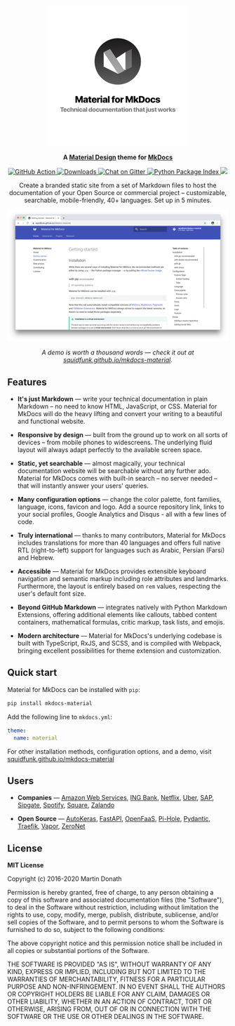<p align="center">
  <a href="https://squidfunk.github.io/mkdocs-material">
    <img src=".github/assets/logo.png" width="320" alt="Material for MkDocs">
  </a>
</p>

<p align="center">
  <strong>
    A 
    <a href="https://material.io/">Material Design</a> 
    theme for 
    <a href="https://www.mkdocs.org/">MkDocs</a>
  </strong>
</p>

<p align="center">
  <a href="https://github.com/squidfunk/mkdocs-material/actions">
    <img
      src="https://github.com/squidfunk/mkdocs-material/workflows/ci/badge.svg?branch=master"
      alt="GitHub Action"
    />
  </a>
  <a href="https://pypistats.org/packages/mkdocs-material">
    <img
      src="https://img.shields.io/pypi/dm/mkdocs-material.svg" 
      alt="Downloads"
    />
  </a>
  <a href="https://gitter.im/squidfunk/mkdocs-material">
    <img 
      src="https://badges.gitter.im/squidfunk/mkdocs-material.svg" 
      alt="Chat on Gitter"
    />
  </a>
  <a href="https://gitter.im/squidfunk/mkdocs-material">
    <img 
      src="https://img.shields.io/pypi/v/mkdocs-material.svg" 
      alt="Python Package Index"
    />
  </a>
  <a href="https://amzn.to/353WRpj">
    <img src="https://img.shields.io/static/v1?label=amazon&message=wish%20list&color=orange" />
  </a>
</p>

<p align="center">
  Create a branded static site from a set of Markdown files to host the
  documentation of your Open Source or commercial project – customizable,
  searchable, mobile-friendly, 40+ languages. Set up in 5 minutes.
</p>

<p align="center">
  <a href="https://squidfunk.github.io/mkdocs-material/getting-started/">
    <img src=".github/assets/screenshot.png" width=700 />
  </a>
</p>

<p align="center">
  <em>
    A demo is worth a thousand words — check it out at
    <a
      href="https://squidfunk.github.io/mkdocs-material/"
    >squidfunk.github.io/mkdocs-material</a>.
  </em>
</p>

## Features

* **It's just Markdown** — write your technical documentation in plain Markdown
  – no need to know HTML, JavaScript, or CSS. Material for MkDocs will do the
  heavy lifting and convert your writing to a beautiful and functional website.

* **Responsive by design** — built from the ground up to work on all sorts of 
  devices – from mobile phones to widescreens. The underlying fluid layout will 
  always adapt perfectly to the available screen space.

* **Static, yet searchable** — almost magically, your technical documentation 
  website will be searchable without any further ado. Material for MkDocs comes
  with built-in search – no server needed – that will instantly answer your
  users' queries.

* **Many configuration options** — change the color palette, font families, 
  language, icons, favicon and logo. Add a source repository link, links to your
  social profiles, Google Analytics and Disqus - all with a few lines of code.

* **Truly international** — thanks to many contributors, Material for MkDocs 
  includes translations for more than 40 languages and offers full native RTL 
  (right-to-left) support for languages such as Arabic, Persian (Farsi) and
  Hebrew.

* **Accessible** — Material for MkDocs provides extensible keyboard navigation
  and semantic markup including role attributes and landmarks. Furthermore, the
  layout is entirely based on `rem` values, respecting the user's default font
  size.

* **Beyond GitHub Markdown** — integrates natively with Python Markdown
  Extensions, offering additional elements like callouts, tabbed content
  containers, mathematical formulas, critic markup, task lists, and emojis.

* **Modern architecture** — Material for MkDocs's underlying codebase is built
  with TypeScript, RxJS, and SCSS, and is compiled with Webpack, bringing
  excellent possibilities for theme extension and customization.

## Quick start

Material for MkDocs can be installed with `pip`:

``` sh
pip install mkdocs-material
```

Add the following line to `mkdocs.yml`:

``` yaml
theme:
  name: material
```

For other installation methods, configuration options, and a demo, visit
[squidfunk.github.io/mkdocs-material][1]

  [1]: https://squidfunk.github.io/mkdocs-material/

## Users

* **Companies** — 
  [Amazon Web Services](https://awssecworkshops.com/),
  [ING Bank](https://ing-bank.github.io/baker/),
  [Netflix](https://netflix.github.io/titus/),
  [Uber](https://uber.github.io/ludwig/getting_started/),
  [SAP](https://sap.github.io/ui5-tooling/),
  [Sipgate](https://developer.sipgate.io/),
  [Spotify](https://spotify.github.io/mkdocs-monorepo-plugin/),
  [Square](https://square.github.io/okhttp/),
  [Zalando](https://opensource.zalando.com/skipper/)

* **Open Source** —
  [AutoKeras](https://autokeras.com/),
  [FastAPI](https://fastapi.tiangolo.com/),
  [OpenFaaS](https://docs.openfaas.com/),
  [Pi-Hole](https://docs.pi-hole.net/),
  [Pydantic](https://pydantic-docs.helpmanual.io/),
  [Traefik](https://docs.traefik.io/),
  [Vapor](https://docs.vapor.codes/),
  [ZeroNet](https://zeronet.io/docs/)

## License

**MIT License**

Copyright (c) 2016-2020 Martin Donath

Permission is hereby granted, free of charge, to any person obtaining a copy
of this software and associated documentation files (the "Software"), to
deal in the Software without restriction, including without limitation the
rights to use, copy, modify, merge, publish, distribute, sublicense, and/or
sell copies of the Software, and to permit persons to whom the Software is
furnished to do so, subject to the following conditions:

The above copyright notice and this permission notice shall be included in
all copies or substantial portions of the Software.

THE SOFTWARE IS PROVIDED "AS IS", WITHOUT WARRANTY OF ANY KIND, EXPRESS OR
IMPLIED, INCLUDING BUT NOT LIMITED TO THE WARRANTIES OF MERCHANTABILITY,
FITNESS FOR A PARTICULAR PURPOSE AND NON-INFRINGEMENT. IN NO EVENT SHALL THE
AUTHORS OR COPYRIGHT HOLDERS BE LIABLE FOR ANY CLAIM, DAMAGES OR OTHER
LIABILITY, WHETHER IN AN ACTION OF CONTRACT, TORT OR OTHERWISE, ARISING
FROM, OUT OF OR IN CONNECTION WITH THE SOFTWARE OR THE USE OR OTHER DEALINGS
IN THE SOFTWARE.

